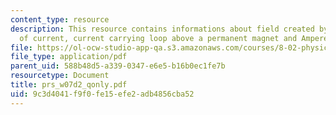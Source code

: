 ```yaml
---
content_type: resource
description: This resource contains informations about field created by two loops
  of current, current carrying loop above a permanent magnet and Ampere?s Law.
file: https://ol-ocw-studio-app-qa.s3.amazonaws.com/courses/8-02-physics-ii-electricity-and-magnetism-spring-2007/9c3d4041f9f0fe15efe2adb4856cba52_prs_w07d2_qonly.pdf
file_type: application/pdf
parent_uid: 588b48d5-a339-0347-e6e5-b16b0ec1fe7b
resourcetype: Document
title: prs_w07d2_qonly.pdf
uid: 9c3d4041-f9f0-fe15-efe2-adb4856cba52
---
```

